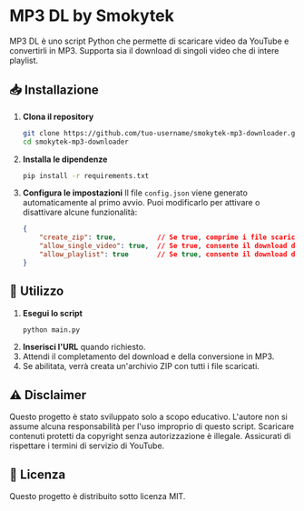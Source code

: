 # MP3 DL by Smokytek

MP3 DL è uno script Python che permette di scaricare video da YouTube e convertirli in MP3. Supporta sia il download di singoli video che di intere playlist.

## 📥 Installazione

1. **Clona il repository**
   ```sh
   git clone https://github.com/tuo-username/smokytek-mp3-downloader.git
   cd smokytek-mp3-downloader
   ```

2. **Installa le dipendenze**
   ```sh
   pip install -r requirements.txt
   ```

3. **Configura le impostazioni**
   Il file `config.json` viene generato automaticamente al primo avvio. Puoi modificarlo per attivare o disattivare alcune funzionalità:
   ```json
   {
       "create_zip": true,          // Se true, comprime i file scaricati in un archivio zip
       "allow_single_video": true,  // Se true, consente il download di singoli video
       "allow_playlist": true       // Se true, consente il download di intere playlist
   }
   ```

## 🚀 Utilizzo

1. **Esegui lo script**
   ```sh
   python main.py
   ```
2. **Inserisci l'URL** quando richiesto.
3. Attendi il completamento del download e della conversione in MP3.
4. Se abilitata, verrà creata un'archivio ZIP con tutti i file scaricati.

## ⚠ Disclaimer

Questo progetto è stato sviluppato solo a scopo educativo. L'autore non si assume alcuna responsabilità per l'uso improprio di questo script. Scaricare contenuti protetti da copyright senza autorizzazione è illegale. Assicurati di rispettare i termini di servizio di YouTube.

## 📜 Licenza
Questo progetto è distribuito sotto licenza MIT.

